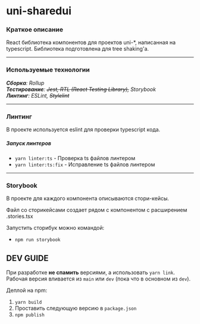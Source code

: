 # uni-sharedui

### Краткое описание  
<p>React библиотека компонентов для проектов uni-*, написанная на typescript. Библиотека подготовлена для 
tree shaking'а.</p>  

----

### Используемые технологии  
_**Сборка**: Rollup_  
_**Тестирование**: ~~Jest, RTL (React Testing Library),~~ Storybook_  
_**Линтинг**: ESLint, ~~Stylelint~~_  

----
### Линтинг  

В проекте используется eslint для проверки typescript кода.  

##### Запуск линтеров  
- `yarn linter:ts` - Проверка ts файлов линтером  
- `yarn linter:ts:fix` - Исправление ts файлов линтером  

----

### Storybook

В проекте для каждого компонента описываются стори-кейсы.

Файл со сторикейсами создает рядом с компонентом с расширением .stories.tsx

Запустить сторибук можно командой:
- `npm run storybook`

## DEV GUIDE  

При разработке **не спамить** версиями, а использовать `yarn link`.  
Рабочая версия вливается из `main` или `dev` (пока что в основном из `dev`).  

Деплой на npm:  
1. `yarn build`
2. Проставить следующую версию в `package.json`
3. `npm publish`

